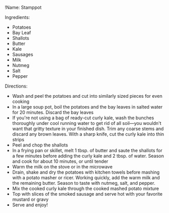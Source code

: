 !Name: Stamppot

Ingredients:
- Potatoes
- Bay Leaf
- Shallots
- Butter
- Kale
- Sausages
- Milk
- Nutmeg
- Salt
- Pepper

Directions:
- Wash and peel the potatoes and cut into similarly sized pieces for even cooking
- In a large soup pot, boil the potatoes and the bay leaves in salted water for 20 minutes. Discard the bay leaves
- If you're not using a bag of ready-cut curly kale, wash the bunches thoroughly under cool running water to get rid of all soil—you wouldn't want that gritty texture in your finished dish. Trim any coarse stems and discard any brown leaves. With a sharp knife, cut the curly kale into thin strips
- Peel and chop the shallots
- In a frying pan or skillet, melt 1 tbsp. of butter and saute the shallots for a few minutes before adding the curly kale and 2 tbsp. of water. Season and cook for about 10 minutes, or until tender
- Warm the milk on the stove or in the microwave
- Drain, shake and dry the potatoes with kitchen towels before mashing with a potato masher or ricer. Working quickly, add the warm milk and the remaining butter. Season to taste with nutmeg, salt, and pepper. 
- Mix the cooked curly kale through the cooked mashed potato mixture
- Top with slices of the smoked sausage and serve hot with your favorite mustard or gravy
- Serve and enjoy!
